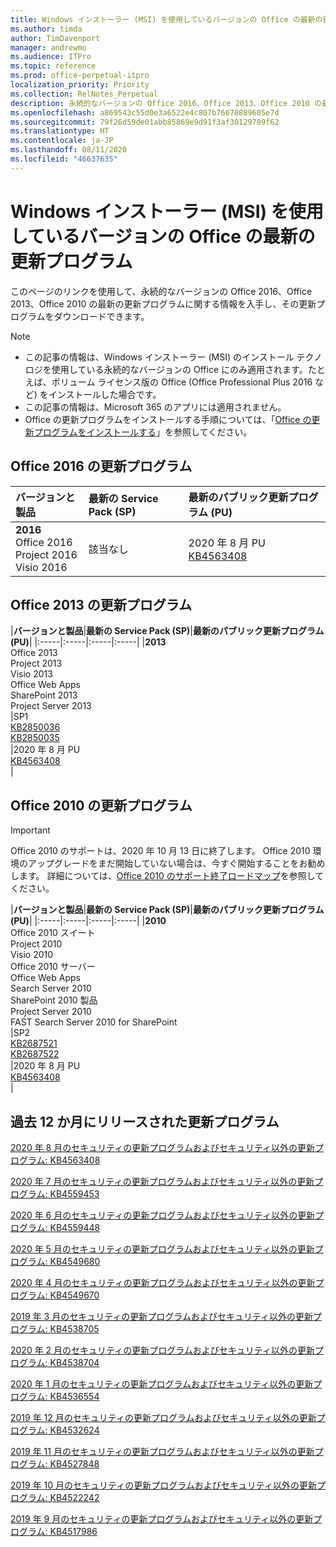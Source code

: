 ```yaml
---
title: Windows インストーラー (MSI) を使用しているバージョンの Office の最新の更新プログラム
ms.author: timda
author: TimDavenport
manager: andrewmo
ms.audience: ITPro
ms.topic: reference
ms.prod: office-perpetual-itpro
localization_priority: Priority
ms.collection: RelNotes_Perpetual
description: 永続的なバージョンの Office 2016、Office 2013、Office 2010 の最新の更新プログラムの情報へのリンクを IT 技術者に提供します
ms.openlocfilehash: a869543c55d0e3a6522e4c807b76670889605e7d
ms.sourcegitcommit: 79f26d59de01abb85869e9d91f3af30129709f62
ms.translationtype: HT
ms.contentlocale: ja-JP
ms.lasthandoff: 08/11/2020
ms.locfileid: "46637635"
---
```

# <a name="latest-updates-for-versions-of-office-that-use-windows-installer-msi"></a>Windows インストーラー (MSI) を使用しているバージョンの Office の最新の更新プログラム

このページのリンクを使用して、永続的なバージョンの Office 2016、Office 2013、Office 2010 の最新の更新プログラムに関する情報を入手し、その更新プログラムをダウンロードできます。
  
 
> [!NOTE]
> - この記事の情報は、Windows インストーラー (MSI) のインストール テクノロジを使用している永続的なバージョンの Office にのみ適用されます。たとえば、ボリューム ライセンス版の Office (Office Professional Plus 2016 など) をインストールした場合です。
> - この記事の情報は、Microsoft 365 のアプリには適用されません。
> - Office の更新プログラムをインストールする手順については、「[Office の更新プログラムをインストールする](https://support.office.com/article/2ab296f3-7f03-43a2-8e50-46de917611c5)」を参照してください。 


## <a name="office-2016-updates"></a>Office 2016 の更新プログラム

|**バージョンと製品**|**最新の Service Pack (SP)**|**最新のパブリック更新プログラム (PU)**|
|:-----|:-----|:-----|
|**2016** <br/> Office 2016  <br/> Project 2016  <br/> Visio 2016  <br/> |該当なし  <br/> |2020 年 8 月 PU  <br/> [KB4563408](https://support.microsoft.com/help/4563408) <br/> |
   
## <a name="office-2013-updates"></a>Office 2013 の更新プログラム

|**バージョンと製品**|**最新の Service Pack (SP)**|**最新のパブリック更新プログラム (PU)**|
|:-----|:-----|:-----|:-----|
|**2013** <br/> Office 2013  <br/> Project 2013  <br/> Visio 2013  <br/> Office Web Apps  <br/> SharePoint 2013  <br/> Project Server 2013  <br/> |SP1 <br/> [KB2850036](https://support.microsoft.com/kb/2850036) <br/>[KB2850035](https://support.microsoft.com/kb/2850035) <br/> |2020 年 8 月 PU  <br/> [KB4563408](https://support.microsoft.com/help/4563408) <br/> |
   
## <a name="office-2010-updates"></a>Office 2010 の更新プログラム
> [!IMPORTANT]
> Office 2010 のサポートは、2020 年 10 月 13 日に終了します。 Office 2010 環境のアップグレードをまだ開始していない場合は、今すぐ開始することをお勧めします。 詳細については、[Office 2010 のサポート終了ロードマップ](https://docs.microsoft.com/DeployOffice/office-2010-end-support-roadmap)を参照してください。 

|**バージョンと製品**|**最新の Service Pack (SP)**|**最新のパブリック更新プログラム (PU)**|
|:-----|:-----|:-----|:-----|
|**2010** <br/> Office 2010 スイート  <br/> Project 2010  <br/> Visio 2010  <br/> Office 2010 サーバー  <br/> Office Web Apps  <br/> Search Server 2010  <br/> SharePoint 2010 製品  <br/> Project Server 2010  <br/> FAST Search Server 2010 for SharePoint  <br/> |SP2 <br/>[KB2687521](https://support.microsoft.com/kb/2687521) <br/> [KB2687522](https://support.microsoft.com/kb/2687522) <br/> |2020 年 8 月 PU  <br/> [KB4563408](https://support.microsoft.com/help/4563408) <br/>|
   

   
## <a name="updates-released-in-past-12-months"></a>過去 12 か月にリリースされた更新プログラム
[2020 年 8 月のセキュリティの更新プログラムおよびセキュリティ以外の更新プログラム: KB4563408](https://support.microsoft.com/help/4563408)

[2020 年 7 月のセキュリティの更新プログラムおよびセキュリティ以外の更新プログラム: KB4559453](https://support.microsoft.com/help/4559453)

[2020 年 6 月のセキュリティの更新プログラムおよびセキュリティ以外の更新プログラム: KB4559448](https://support.microsoft.com/help/4559448)

[2020 年 5 月のセキュリティの更新プログラムおよびセキュリティ以外の更新プログラム: KB4549680](https://support.microsoft.com/help/4549680)

[2020 年 4 月のセキュリティの更新プログラムおよびセキュリティ以外の更新プログラム: KB4549670](https://support.microsoft.com/help/4549670)

[2019 年 3 月のセキュリティの更新プログラムおよびセキュリティ以外の更新プログラム: KB4538705](https://support.microsoft.com/help/4538705)

[2020 年 2 月のセキュリティの更新プログラムおよびセキュリティ以外の更新プログラム: KB4538704](https://support.microsoft.com/help/4538704)

[2020 年 1 月のセキュリティの更新プログラムおよびセキュリティ以外の更新プログラム: KB4536554](https://support.microsoft.com/help/4536554)

[2019 年 12 月のセキュリティの更新プログラムおよびセキュリティ以外の更新プログラム: KB4532624](https://support.microsoft.com/help/4532624)

[2019 年 11 月のセキュリティの更新プログラムおよびセキュリティ以外の更新プログラム: KB4527848](https://support.microsoft.com/help/4527848)

[2019 年 10 月のセキュリティの更新プログラムおよびセキュリティ以外の更新プログラム: KB4522242](https://support.microsoft.com/help/4522242)

[2019 年 9 月のセキュリティの更新プログラムおよびセキュリティ以外の更新プログラム: KB4517986](https://support.microsoft.com/help/4517986 )



</br>